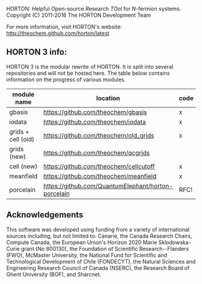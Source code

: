 HORTON: *H*elpful *O*pen-source *R*esearch *TO*ol for *N*-fermion systems.
Copyright (C) 2011-2016 The HORTON Development Team

For more information, visit HORTON's website: http://theochem.github.com/horton/latest

HORTON 3 info: 
-------------- 
 
HORTON 3 is the modular rewrite of HORTON. It is split into several repositories and will not be hosted here. 
The table below contains information on the progress of various modules. 
 
| module name        | location                               | code | package  | doc        | 
|--------------------|----------------------------------------|------|----------|------------| 
| gbasis             | https://github.com/theochem/gbasis     | x    | x        |            | 
| iodata             | https://github.com/theochem/iodata     | x    | x        | x          | 
| grids + cell (old) | https://github.com/theochem/old_grids  | x    | x        |            | 
| grids (new)        | https://github.com/theochem/qcgrids    |      |          |            | 
| cell (new)         | https://github.com/theochem/cellcutoff | x    | x        |            | 
| meanfield          | https://github.com/theochem/meanfield  | x    | x        |            | 
| porcelain          | https://github.com/QuantumElephant/horton-porcelain | RFC! |          |            | 


Acknowledgements
----------------

This software was developed using funding from a variety of international
sources including, but not limited to: Canarie, the Canada Research Chairs,
Compute Canada, the European Union's Horizon 2020 Marie Sklodowska-Curie grant
(No 800130), the Foundation of Scientific Research--Flanders (FWO), McMaster
University, the National Fund for Scientific and Technological Development of
Chile (FONDECYT), the Natural Sciences and Engineering Research Council of
Canada (NSERC), the Research Board of Ghent University (BOF), and Sharcnet.
